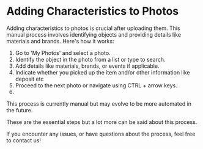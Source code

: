 # Adding Characteristics to Photos

Adding characteristics to photos is crucial after uploading them. This manual process involves identifying objects and providing details like materials and brands. Here's how it works:

1. Go to 'My Photos' and select a photo.
2. Identify the object in the photo from a list or type to search.
3. Add details like materials, brands, or events if applicable.
4. Indicate whether you picked up the item and/or other information like deposit etc
5. Proceed to the next photo or navigate using CTRL + arrow keys.
6. 
This process is currently manual but may evolve to be more automated in the future.

These are the essential steps but a lot more can be said about this process.

If you encounter any issues, or have questions about the process, feel free to contact us!
